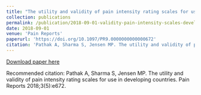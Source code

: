 ```yaml
---
title: "The utility and validity of pain intensity rating scales for use in developing countries"
collection: publications
permalink: /publication/2018-09-01-validity-pain-intensity-scales-developing-countries
date: 2018-09-01
venue: 'Pain Reports'
paperurl: 'https://doi.org/10.1097/PR9.0000000000000672'
citation: 'Pathak A, Sharma S, Jensen MP. The utility and validity of pain intensity rating scales for use in developing countries. Pain Reports 2018;3(5):e672.'
---
```


<a href='https://doi.org/10.1097/PR9.0000000000000672'>Download paper here</a>

Recommended citation: Pathak A, Sharma S, Jensen MP. The utility and validity of pain intensity rating scales for use in developing countries. Pain Reports 2018;3(5):e672.